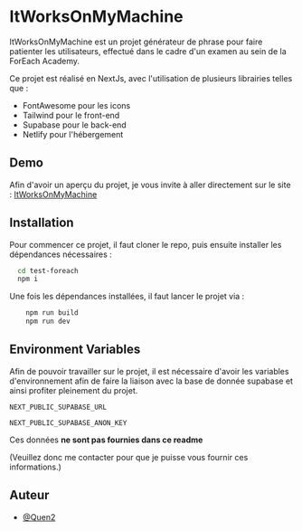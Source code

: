 
# ItWorksOnMyMachine

ItWorksOnMyMachine est un projet générateur de phrase pour faire patienter les utilisateurs, effectué dans le cadre d'un examen au sein de la ForEach Academy.

Ce projet est réalisé en NextJs, avec l'utilisation de plusieurs librairies telles que :

- FontAwesome pour les icons
- Tailwind pour le front-end
- Supabase pour le back-end
- Netlify pour l'hébergement

## Demo

Afin d'avoir un aperçu du projet, je vous invite à aller directement sur le site : [ItWorksOnMyMachine](https://itworksonmymachine.netlify.app/)

## Installation

Pour commencer ce projet, il faut cloner le repo, puis ensuite installer les dépendances nécessaires :

```bash
  cd test-foreach
  npm i
```

Une fois les dépendances installées, il faut lancer le projet via :

```bash
    npm run build
    npm run dev
```

## Environment Variables

Afin de pouvoir travailler sur le projet, il est nécessaire d'avoir les variables d'environnement afin de faire la liaison avec la base de donnée supabase et ainsi profiter pleinement du projet.

`NEXT_PUBLIC_SUPABASE_URL`

`NEXT_PUBLIC_SUPABASE_ANON_KEY`

Ces données **ne sont pas fournies dans ce readme**

(Veuillez donc me contacter pour que je puisse vous fournir ces informations.)

## Auteur

- [@Quen2](https://www.github.com/Quen2)

